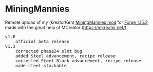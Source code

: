 # MiningMannies
Remote upload of my (kreatorKen) <a href="https://mcreator.net/modification/67670/mining-mannies">MiningMannies mod</a> for <a href="https://files.minecraftforge.net/maven/net/minecraftforge/forge/index_1.15.2.html">Forge 1.15.2</a> made with the great help of MCreator (https://mcreator.net/).
<pre>
v1.0
	official beta release
v1.1 
	corrected phase34 slot bug
	added Steel advancement, recipe release
	corrected Steel Block advancement, recipe release
	made steel stackable
</pre>
